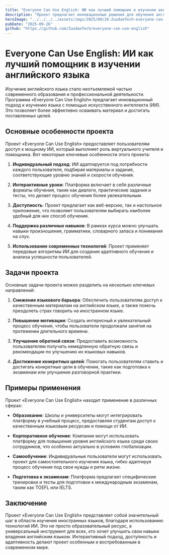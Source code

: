 ```yaml
---
title: "Everyone Can Use English: ИИ как лучший помощник в изучении английского языка"
description: "Проект предлагает инновационные решения для обучения английскому языку с помощью ИИ, включая веб-версию и настольные приложения."
heroImage: "../../../../assets/imgs/2025/09/26-ZuodaoTech-everyone-can-use-english.webp"
pubDate: "2025-09-26"
github: "https://github.com/ZuodaoTech/everyone-can-use-english"
---
```


# Everyone Can Use English: ИИ как лучший помощник в изучении английского языка

Изучение английского языка стало неотъемлемой частью современного образования и профессиональной деятельности. Программа «Everyone Can Use English» предлагает инновационный подход к изучению языка с помощью искусственного интеллекта (ИИ). Это позволяет более эффективно осваивать материал и достигать поставленных целей.

## Основные особенности проекта

Проект «Everyone Can Use English» предоставляет пользователям доступ к мощному ИИ, который выполняет роль виртуального учителя и помощника. Вот некоторые ключевые особенности этого проекта:

1. **Индивидуальный подход**: ИИ адаптируется под потребности каждого пользователя, подбирая материалы и задания, соответствующие уровню знаний и скорости обучения.
   
2. **Интерактивные уроки**: Платформа включает в себя различные форматы обучения, такие как диалоги, практические задания и тесты, что делает процесс обучения более увлекательным.

3. **Доступность**: Проект предлагает как веб-версию, так и настольное приложение, что позволяет пользователям выбирать наиболее удобный для них способ обучения.

4. **Поддержка различных навыков**: В рамках курса можно улучшать навыки произношения, грамматики, словарного запаса и понимания на слух.

5. **Использование современных технологий**: Проект применяет передовые алгоритмы ИИ для создания адаптивного обучения и анализа успешности пользователей.

## Задачи проекта

Основные задачи проекта можно разделить на несколько ключевых направлений:

1. **Снижение языкового барьера**: Обеспечить пользователям доступ к качественным материалам на английском языке, а также помочь преодолеть страх говорить на иностранном языке.

2. **Повышение мотивации**: Создать интересный и увлекательный процесс обучения, чтобы пользователи продолжали занятия на протяжении длительного времени.

3. **Улучшение обратной связи**: Предоставить возможность пользователям получать немедленную обратную связь и рекомендации по улучшению их языковых навыков.

4. **Достижение конкретных целей**: Помогать пользователям ставить и достигать конкретные цели в обучении, такие как подготовка к экзаменам или улучшение разговорной практики.

## Примеры применения

Проект «Everyone Can Use English» находит применение в различных сферах:

- **Образование**: Школы и университеты могут интегрировать платформу в учебный процесс, предоставляя студентам доступ к качественным языковым ресурсам и помощи от ИИ.

- **Корпоративное обучение**: Компании могут использовать платформу для повышения уровня английского языка среди своих сотрудников, что особенно актуально в условиях глобализации.

- **Самообучение**: Индивидуальные пользователи могут использовать проект для самостоятельного изучения языка, гибко адаптируя процесс обучения под свои нужды и ритм жизни.

- **Подготовка к экзаменам**: Платформа предлагает специфические тренировки и тесты для подготовки к международным экзаменам, таким как TOEFL или IELTS.

## Заключение

Проект «Everyone Can Use English» представляет собой значительный шаг в области изучения иностранных языков, благодаря использованию технологий ИИ. Это не просто образовательный ресурс, а универсальный инструмент для всех, кто хочет улучшить свои навыки владения английским языком. Интерактивный подход, доступность и адаптивность делают проект особенным и востребованным в современном мире.